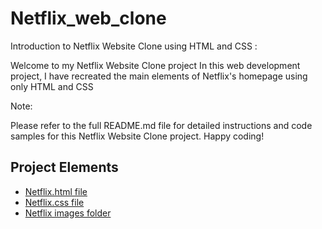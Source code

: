 
# Netflix_web_clone

Introduction to Netflix Website Clone using HTML and CSS :

Welcome to my Netflix Website Clone project In this web development project, I have recreated the main elements of Netflix's homepage using only HTML and CSS


Note:

Please refer to the full README.md file for detailed instructions and code samples for this Netflix Website Clone project. Happy coding!
##  Project Elements

 - [Netflix.html file](https://drive.google.com/file/d/1IAtSa3rvNbRPIQPy2k2tq3a2Ik2Dsc2P/view?usp=drivesdk)
 - [Netflix.css file](https://drive.google.com/file/d/1IFd3UJhNro3V_fFLkapJNnkWbizgnO_1/view?usp=drivesdk)
 - [Netflix images folder](https://drive.google.com/file/d/1IIdMBLKlne3fKRYrFY64g-08BGzQbvog/view?usp=drivesdk)

